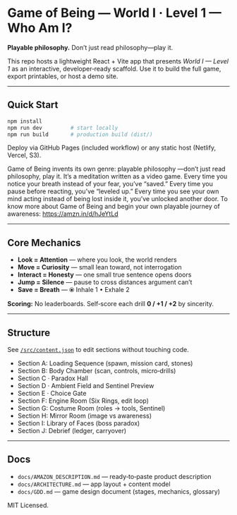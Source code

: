 
# Game of Being — World I · Level 1 — Who Am I?

**Playable philosophy.** Don’t just read philosophy—play it.

This repo hosts a lightweight React + Vite app that presents *World I — Level 1* as an interactive, developer‑ready scaffold. 
Use it to build the full game, export printables, or host a demo site.

---

## Quick Start

```bash
npm install
npm run dev         # start locally
npm run build       # production build (dist/)
```
Deploy via GitHub Pages (included workflow) or any static host (Netlify, Vercel, S3).

Game of Being invents its own genre: playable philosophy —don’t just read philosophy, play it.
It’s a meditation written as a video game.
Every time you notice your breath instead of your fear, you’ve “saved.”
Every time you pause before reacting, you’ve “leveled up.”
Every time you see your own mind acting instead of being lost inside it, you’ve unlocked another door.
To know more about Game of Being and begin your own playable journey of awareness: https://amzn.in/d/hJeYtLd


---

## Core Mechanics

- **Look = Attention** — where you look, the world renders  
- **Move = Curiosity** — small lean toward, not interrogation  
- **Interact = Honesty** — one small true sentence opens doors  
- **Jump = Silence** — pause to cross distances argument can’t  
- **Save = Breath** — ⦿ Inhale 1 • Exhale 2

**Scoring:** No leaderboards. Self‑score each drill **0 / +1 / +2** by sincerity.

---

## Structure

See [`/src/content.json`](src/content.json) to edit sections without touching code.

- Section A: Loading Sequence (spawn, mission card, stones)  
- Section B: Body Chamber (scan, controls, micro‑drills)
- Section C · Paradox Hall
- Section D · Ambient Field and Sentinel Preview
- Section E · Choice Gate  
- Section F: Engine Room (Six Rings, edit loop)  
- Section G: Costume Room (roles → tools, Sentinel)  
- Section H: Mirror Room (image vs awareness)  
- Section I: Library of Faces (boss paradox)  
- Section J: Debrief (ledger, carryover)

---

## Docs

- `docs/AMAZON_DESCRIPTION.md` — ready‑to‑paste product description  
- `docs/ARCHITECTURE.md` — app layout + content model  
- `docs/GDD.md` — game design document (stages, mechanics, glossary)  

MIT Licensed.

